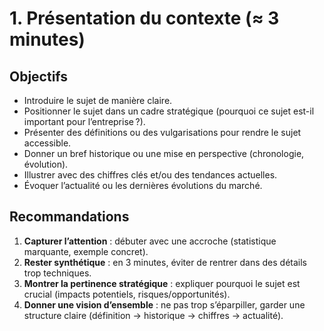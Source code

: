 # 1. Présentation du contexte (≈ 3 minutes)

## Objectifs
- Introduire le sujet de manière claire.
- Positionner le sujet dans un cadre stratégique (pourquoi ce sujet est-il important pour l’entreprise ?).
- Présenter des définitions ou des vulgarisations pour rendre le sujet accessible.
- Donner un bref historique ou une mise en perspective (chronologie, évolution).
- Illustrer avec des chiffres clés et/ou des tendances actuelles.
- Évoquer l’actualité ou les dernières évolutions du marché.

## Recommandations
1. **Capturer l’attention** : débuter avec une accroche (statistique marquante, exemple concret).
2. **Rester synthétique** : en 3 minutes, éviter de rentrer dans des détails trop techniques.
3. **Montrer la pertinence stratégique** : expliquer pourquoi le sujet est crucial (impacts potentiels, risques/opportunités).
4. **Donner une vision d’ensemble** : ne pas trop s’éparpiller, garder une structure claire (définition → historique → chiffres → actualité).

